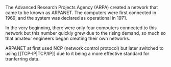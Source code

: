 
The Advanced Research Projects Agency (ARPA) created a network that came to be known as ARPANET. The computers were first connected in 1969, and the system was declared as operational in 1971.

In the very beginning, there were only four computers connected to this network but this number quickly grew due to the rising demand, so much so that amateur engineers began creating their own networks.

ARPANET at first used NCP (network control protocol) but later switched to using [[TCP-IP|TCP/IP]] due to it being a more effective standard for tranferring data.




